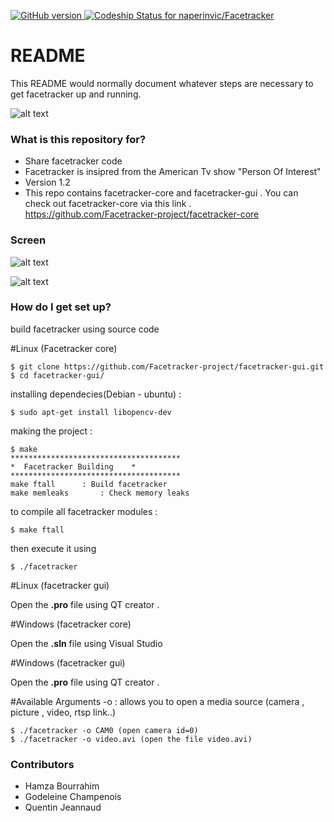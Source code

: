 [![GitHub version](https://badge.fury.io/gh/invicnaper%2FMWF.svg)](http://badge.fury.io/gh/invicnaper%2FMWF)[ ![Codeship Status for naperinvic/Facetracker](https://codeship.com/projects/f71de5f0-6053-0132-5208-2696ea524dd6/status?branch=master)](https://codeship.com/projects/51618)
# README #

This README would normally document whatever steps are necessary to get facetracker up and running.

![alt text](https://cdn1.iconfinder.com/data/icons/skype-icons/128/skype_camera.png "FT logo")

### What is this repository for? ###

* Share facetracker code 
* Facetracker is insipred from the American Tv show "Person Of Interest"
* Version 1.2
* This repo contains facetracker-core and facetracker-gui . You can check out facetracker-core via this link . https://github.com/Facetracker-project/facetracker-core

### Screen ###

![alt text](http://nsa37.casimages.com/img/2015/10/31/151031053712540888.png "FT screen")

![alt text](http://naper.eu/me/images/facetracker.jpg "FT screen")


### How do I get set up? ###

build facetracker using source code

#Linux (Facetracker core)

	$ git clone https://github.com/Facetracker-project/facetracker-gui.git
	$ cd facetracker-gui/
	
installing dependecies(Debian - ubuntu) : 

	$ sudo apt-get install libopencv-dev
	
making the project : 

	$ make
	**************************************
	*  Facetracker Building    *
	**************************************
	make ftall		: Build facetracker
	make memleaks		: Check memory leaks

to compile all facetracker modules : 

	$ make ftall
	
then execute it using

	$ ./facetracker
	
#Linux (facetracker gui)

Open the <b>.pro</b> file using QT creator .

#Windows (facetracker core)

Open the <b>.sln</b> file using Visual Studio

#Windows (facetracker gui)

Open the <b>.pro</b> file using QT creator .

#Available Arguments
-o : allows you to open a media source (camera , picture , video, rtsp link..)

	$ ./facetracker -o CAM0 (open camera id=0)
	$ ./facetracker -o video.avi (open the file video.avi)

### Contributors ###

* Hamza Bourrahim
* Godeleine Champenois
* Quentin Jeannaud

